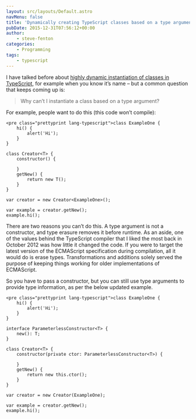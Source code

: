 ```yaml
---
layout: src/layouts/Default.astro
navMenu: false
title: 'Dynamically creating TypeScript classes based on a type argument'
pubDate: 2015-12-31T07:56:12+00:00
author:
    - steve-fenton
categories:
    - Programming
tags:
    - typescript
---
```


I have talked before about [highly dynamic instantiation of classes in TypeScript](https://www.stevefenton.co.uk/2014/07/creating-typescript-classes-dynamically/), for example when you know it’s name – but a common question that keeps coming up is:

> Why can’t I instantiate a class based on a type argument?

For example, people want to do this (this code won’t compile):

```
<pre class="prettyprint lang-typescript">class ExampleOne {
    hi() {
        alert('Hi');
    }
}

class Creator<T> {
    constructor() {

    }
    getNew() {
        return new T();
    }
}

var creator = new Creator<ExampleOne>();

var example = creator.getNew();
example.hi();
```
There are two reasons you can’t do this. A type argument is not a constructor, and type erasure removes it before runtime. As an aside, one of the values behind the TypeScript compiler that I liked the most back in October 2012 was how little it changed the code. If you were to target the latest version of the ECMAScript specification during compilation, all it would do is erase types. Transformations and additions solely served the purpose of keeping things working for older implementations of ECMAScript.

So you have to pass a constructor, but you can still use type arguments to provide type information, as per the below updated example.

```
<pre class="prettyprint lang-typescript">class ExampleOne {
    hi() {
        alert('Hi');
    }
}

interface ParameterlessConstructor<T> {
    new(): T;
}

class Creator<T> {
    constructor(private ctor: ParameterlessConstructor<T>) {

    }
    getNew() {
        return new this.ctor();
    }
}

var creator = new Creator(ExampleOne);

var example = creator.getNew();
example.hi();
```